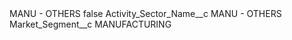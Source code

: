 <?xml version="1.0" encoding="UTF-8"?>
<CustomMetadata xmlns="http://soap.sforce.com/2006/04/metadata" xmlns:xsi="http://www.w3.org/2001/XMLSchema-instance" xmlns:xsd="http://www.w3.org/2001/XMLSchema">
    <label>MANU - OTHERS</label>
    <protected>false</protected>
    <values>
        <field>Activity_Sector_Name__c</field>
        <value xsi:type="xsd:string">MANU - OTHERS</value>
    </values>
    <values>
        <field>Market_Segment__c</field>
        <value xsi:type="xsd:string">MANUFACTURING</value>
    </values>
</CustomMetadata>
